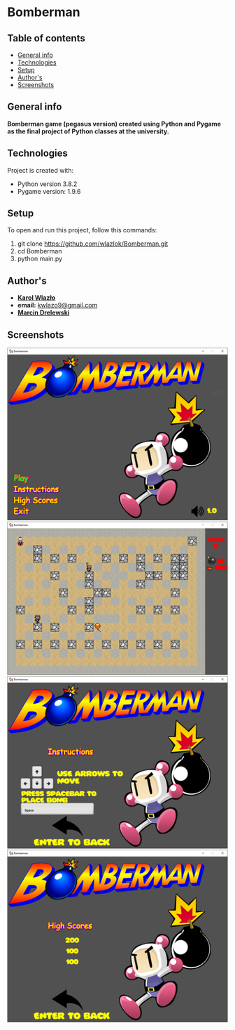 # Bomberman
## Table of contents
* [General info](#general-info)
* [Technologies](#technologies)
* [Setup](#setup)
* [Author's](#author's)
* [Screenshots](#screenshots)

## General info
**Bomberman game (pegasus version) created using Python and Pygame as the final project of Python classes at the university.**

## Technologies
Project is created with:
* Python version 3.8.2
* Pygame version: 1.9.6

## Setup
To open and run this project, follow this commands:
1. git clone https://github.com/wlazlok/Bomberman.git
2. cd Bomberman
3. python main.py

## Author's
* **[Karol Wlazło](https://github.com/wlazlok)**
* **email:** kwlazo9@gmail.com
* **[Marcin Drelewski](https://github.com/Miatosz)**
## Screenshots
![Title screen](./images/bomberman_title.PNG)
![Board](./images/bomberman_board.PNG)
![Instruction screen](./images/bomberman_instruction.PNG)
![High scores screen](./images/bomberman_high_scores.PNG)
